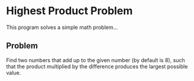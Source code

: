 #  Highest Product Problem
This program solves a simple math problem...

## Problem
Find two numbers that add up to the given number (by default is 8), such that the product multiplied by the difference produces the largest possible value.


